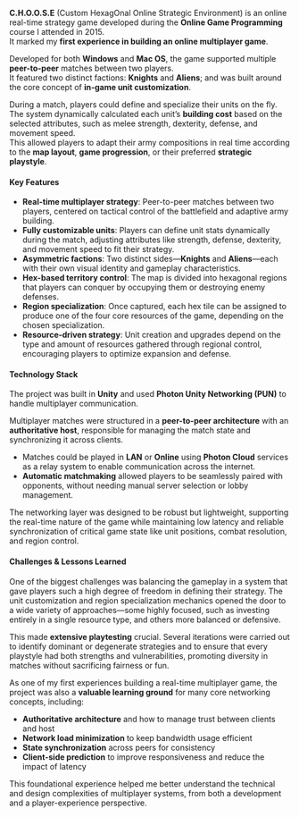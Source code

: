 
**C.H.O.O.S.E** (Custom HexagOnal Online Strategic Environment) is an online real-time strategy game developed during the **Online Game Programming** course I attended in 2015.  
It marked my **first experience in building an online multiplayer game**.

Developed for both **Windows** and **Mac OS**, the game supported multiple **peer-to-peer** matches between two players.  
It featured two distinct factions: **Knights** and **Aliens**; and was built around the core concept of **in-game unit customization**.

During a match, players could define and specialize their units on the fly.  
The system dynamically calculated each unit’s **building cost** based on the selected attributes, such as melee strength, dexterity, defense, and movement speed.  
This allowed players to adapt their army compositions in real time according to the **map layout**, **game progression**, or their preferred **strategic playstyle**.

#### Key Features

- **Real-time multiplayer strategy**: Peer-to-peer matches between two players, centered on tactical control of the battlefield and adaptive army building.
- **Fully customizable units**: Players can define unit stats dynamically during the match, adjusting attributes like strength, defense, dexterity, and movement speed to fit their strategy.
- **Asymmetric factions**: Two distinct sides—**Knights** and **Aliens**—each with their own visual identity and gameplay characteristics.
- **Hex-based territory control**: The map is divided into hexagonal regions that players can conquer by occupying them or destroying enemy defenses.
- **Region specialization**: Once captured, each hex tile can be assigned to produce one of the four core resources of the game, depending on the chosen specialization.
- **Resource-driven strategy**: Unit creation and upgrades depend on the type and amount of resources gathered through regional control, encouraging players to optimize expansion and defense.

#### Technology Stack

The project was built in **Unity** and used **Photon Unity Networking (PUN)** to handle multiplayer communication.

Multiplayer matches were structured in a **peer-to-peer architecture** with an **authoritative host**, responsible for managing the match state and synchronizing it across clients.

- Matches could be played in **LAN** or **Online** using **Photon Cloud** services as a relay system to enable communication across the internet.
- **Automatic matchmaking** allowed players to be seamlessly paired with opponents, without needing manual server selection or lobby management.

The networking layer was designed to be robust but lightweight, supporting the real-time nature of the game while maintaining low latency and reliable synchronization of critical game state like unit positions, combat resolution, and region control.

#### Challenges & Lessons Learned

One of the biggest challenges was balancing the gameplay in a system that gave players such a high degree of freedom in defining their strategy. The unit customization and region specialization mechanics opened the door to a wide variety of approaches—some highly focused, such as investing entirely in a single resource type, and others more balanced or defensive.

This made **extensive playtesting** crucial. Several iterations were carried out to identify dominant or degenerate strategies and to ensure that every playstyle had both strengths and vulnerabilities, promoting diversity in matches without sacrificing fairness or fun.

As one of my first experiences building a real-time multiplayer game, the project was also a **valuable learning ground** for many core networking concepts, including:

- **Authoritative architecture** and how to manage trust between clients and host
- **Network load minimization** to keep bandwidth usage efficient
- **State synchronization** across peers for consistency
- **Client-side prediction** to improve responsiveness and reduce the impact of latency

This foundational experience helped me better understand the technical and design complexities of multiplayer systems, from both a development and a player-experience perspective.